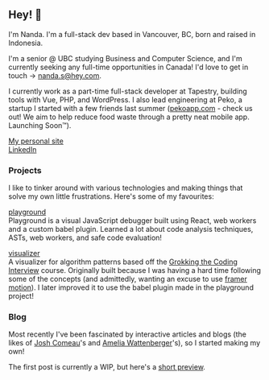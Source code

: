 ## Hey! 👋

I'm Nanda. I'm a full-stack dev based in Vancouver, BC, born and raised in Indonesia. 

I'm a senior @ UBC studying Business and Computer Science, and I'm currently seeking any full-time opportunities in Canada! I'd love to get in touch -> nanda.s@hey.com.

I currently work as a part-time full-stack developer at Tapestry, building tools with Vue, PHP, and WordPress. I also lead engineering at Peko, a startup I started with a few friends last summer ([pekoapp.com](https://pekoapp.com) - check us out! We aim to help reduce food waste through a pretty neat mobile app. Launching Soon™). 

[My personal site](https://narendras.io/) <br />
[LinkedIn](https://www.linkedin.com/in/narendrass/)

### Projects

I like to tinker around with various technologies and making things that solve my own little frustrations. Here's some of my favourites:

[playground](https://github.com/narendrasss/playground)<br />
Playground is a visual JavaScript debugger built using React, web workers and a custom babel plugin. Learned a lot about code analysis techniques, ASTs, web workers, and safe code evaluation!

[visualizer](https://github.com/narendrasss/visualizer)<br />
A visualizer for algorithm patterns based off the [Grokking the Coding Interview](https://www.educative.io/courses/grokking-the-coding-interview) course. Originally built because I was having a hard time following some of the concepts (and admittedly, wanting an excuse to use [framer motion](https://www.framer.com/motion/)). I later improved it to use the babel plugin made in the playground project!

### Blog

Most recently I've been fascinated by interactive articles and blogs (the likes of [Josh Comeau](https://www.joshwcomeau.com/)'s and [Amelia Wattenberger](https://wattenberger.com/)'s), so I started making my own!

The first post is currently a WIP, but here's a [short preview](https://blog.narendras.vercel.app/sliding-window).
